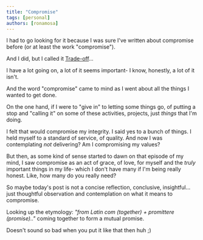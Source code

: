 ```yaml
---
title: "Compromise"
tags: [personal]
authors: [ronamosa]
---
```


I had to go looking for it because I was sure I've written about compromise before (or at least the work "compromise").

And I did, but I called it [Trade-off](https://ronamosa.io/blog/2022/06/06/Daily-Blog-12/)...

I have a lot going on, a lot of it seems important- I know, honestly, a lot of it isn't.

And the word "compromise" came to mind as I went about all the things I wanted to get done.

On the one hand, if I were to "give in" to letting some things go, of putting a stop and "calling it" on some of these activities, projects, just _things_ that I'm doing.

I felt that would compromise my integrity. I said yes to a bunch of things. I held myself to a standard of service, of quality. And now I was contemplating _not_ delivering? Am I compromising my values?

But then, as some kind of sense started to dawn on that episode of my mind, I saw compromise as an act of grace, of love, for myself and the _truly_ important things in my life- which I don't have many if I'm being really honest. Like, how many do you really need?

So maybe today's post is not a concise reflection, conclusive, insightful... just thoughtful observation and contemplation on what it means to compromise.

Looking up the etymology: _"from Latin com (together) + promittere (promise).."_  coming together to form a mutual promise.

Doesn't sound so bad when you put it like that then huh ;)
